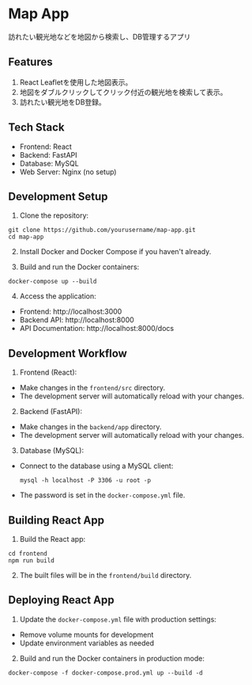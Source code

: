 # Map App

訪れたい観光地などを地図から検索し、DB管理するアプリ


## Features

1. React Leafletを使用した地図表示。
2. 地図をダブルクリックしてクリック付近の観光地を検索して表示。
3. 訪れたい観光地をDB登録。

## Tech Stack

- Frontend: React
- Backend: FastAPI
- Database: MySQL
- Web Server: Nginx (no setup)

## Development Setup

1. Clone the repository:
  ```
  git clone https://github.com/yourusername/map-app.git
  cd map-app
  ```

2. Install Docker and Docker Compose if you haven't already.

3. Build and run the Docker containers:
  ```
  docker-compose up --build
  ```

4. Access the application:
- Frontend: http://localhost:3000
- Backend API: http://localhost:8000
- API Documentation: http://localhost:8000/docs

## Development Workflow

1. Frontend (React):
- Make changes in the `frontend/src` directory.
- The development server will automatically reload with your changes.

2. Backend (FastAPI):
- Make changes in the `backend/app` directory.
- The development server will automatically reload with your changes.

3. Database (MySQL):
- Connect to the database using a MySQL client:
  ```
  mysql -h localhost -P 3306 -u root -p
  ```
- The password is set in the `docker-compose.yml` file.

## Building React App
1. Build the React app:
  ```
  cd frontend
  npm run build
  ```

2. The built files will be in the `frontend/build` directory.


## Deploying React App
1. Update the `docker-compose.yml` file with production settings:
- Remove volume mounts for development
- Update environment variables as needed

2. Build and run the Docker containers in production mode:
  ```
  docker-compose -f docker-compose.prod.yml up --build -d
  ```
